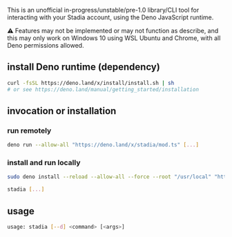 
This is an unofficial in-progress/unstable/pre-1.0 library/CLI tool for
interacting with your Stadia account, using the Deno JavaScript runtime.

⚠️ Features may not be implemented or may not function as describe, and this may
only work on Windows 10 using WSL Ubuntu and Chrome, with all Deno permissions
allowed.

## install Deno runtime (dependency)

```sh
curl -fsSL https://deno.land/x/install/install.sh | sh
# or see https://deno.land/manual/getting_started/installation
```

## invocation or installation

### run remotely

```sh
deno run --allow-all "https://deno.land/x/stadia/mod.ts" [...]
```

### install and run locally

```sh
sudo deno install --reload --allow-all --force --root "/usr/local" "https://deno.land/x/stadia/mod.ts"

stadia [...]
```

## usage

```sh
usage: stadia [--d] <command> [<args>]

```

